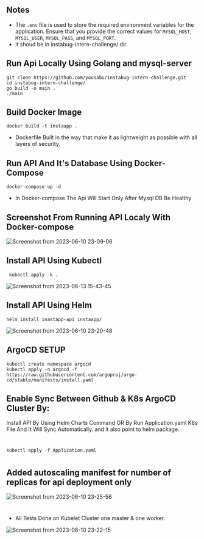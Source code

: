 ## Notes
- The `.env` file is used to store the required environment variables for the application. Ensure that you provide the correct values for `MYSQL_HOST`, `MYSQL_USER`, `MYSQL_PASS`, and `MYSQL_PORT`.
- it shoud be in  instabug-intern-challenge/ dir.

## Run Api Locally Using Golang and mysql-server
    git clone https://github.com/yousabu/instabug-intern-challenge.git
    cd instabug-intern-challenge/
    go build -o main .
    ./main

## Build Docker Image
    docker build -t instaapp .
- Dockerfile Built in the way that make it as lightweight as possible with all layers of security.
## Run API And It's Database Using Docker-Compose
    docker-compose up -d
- In Docker-compose The Api Will Start Only After Mysql DB Be Healthy

## Screenshot From Running API Localy With Docker-compose
![Screenshot from 2023-06-10 23-09-06](https://github.com/yousabu/instabug-intern-challenge/assets/66924041/b04ac944-b4b2-4d17-8fa2-5ccad0d3e923)


## Install API Using Kubectl
     kubectl apply -k .

![Screenshot from 2023-06-13 15-43-45](https://github.com/yousabu/instabug-intern-challenge/assets/66924041/148cfd52-a1e9-455a-85cb-b77625139fcf)



## Install API Using Helm
    helm install inastapp-api instaapp/
![Screenshot from 2023-06-10 23-20-48](https://github.com/yousabu/instabug-intern-challenge/assets/66924041/b58d0696-0021-4257-b93f-977b86fc238d)




## ArgoCD SETUP
    kubectl create namespace argocd
    kubectl apply -n argocd -f https://raw.githubusercontent.com/argoproj/argo-cd/stable/manifests/install.yaml
    
## Enable Sync Between Github & K8s ArgoCD Cluster By:
 Install API By Using Helm Charts Command OR By Run Application.yaml K8s File And It Will Sync Automatically.
and it also point to helm package.
#
    kubectl apply -f Application.yaml

#


## Added autoscaling manifest for number of replicas for api deployment only
![Screenshot from 2023-06-10 23-25-56](https://github.com/yousabu/instabug-intern-challenge/assets/66924041/b4de4569-c129-41c1-bfb1-f4d45d0effee)



#
- All Tests Done on Kubelet Cluster one master & one worker.


![Screenshot from 2023-06-10 23-22-15](https://github.com/yousabu/instabug-intern-challenge/assets/66924041/cfb129bd-dc7d-402d-822b-f6e09c1e5e9f)

